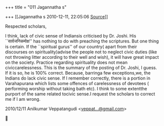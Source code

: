 +++
title = "011 Jagannatha s"

+++
[[Jagannatha s	2010-12-11, 22:05:06 [Source](https://groups.google.com/g/bvparishat/c/xAbIznFzEoE)]]



Respected scholars,



 I think, lack of civic sense of Indiansis criticised by Dr. Joshi. His \`\`सार्वजनिकमोक्ष'' has nothing to do with preaching the scriptures. But one thing is certain. If the \`\`spiritual gurus'' of our country( apart from their discourses on spirituality)advise the people not to neglect civic duties (like not throwing litter according to their well and wish), it will have great impact on the society. Practice regarding spirituality does not mean civiccarelessness. This is the summary of the posting of Dr. Joshi, I guess. If it is so, he is 100% correct. Because, barringa few exceptions,we, the Indians do lack civic sense. If I remember correctly, there is a portion in
Varahapurana which lists some offences of carelessness of devotees ( performing worship without taking bath etc). I think to some extentthe purport of the same related tocivic sense.I request the scholars to correct me if I am wrong.  

2010/12/11 Anilkumar Veppatangudi \<[veppat...@gmail.com]()\>



